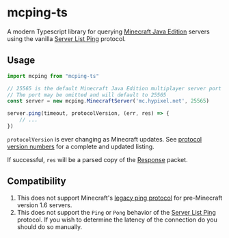 # mcping-ts
A modern Typescript library for querying [Minecraft Java Edition](https://minecraft.net) servers using the vanilla [Server List Ping](https://wiki.vg/Server_List_Ping) protocol.

## Usage
```javascript
import mcping from "mcping-ts"

// 25565 is the default Minecraft Java Edition multiplayer server port
// The port may be omitted and will default to 25565
const server = new mcping.MinecraftServer('mc.hypixel.net', 25565)

server.ping(timeout, protocolVersion, (err, res) => {
	// ...
})
```

`protocolVersion` is ever changing as Minecraft updates. See [protocol version numbers](https://wiki.vg/Protocol_version_numbers) for a complete and updated listing.

If successful, `res` will be a parsed copy of the [Response](https://wiki.vg/Server_List_Ping#Response) packet.

## Compatibility
1. This does not support Minecraft's [legacy ping protocol](https://wiki.vg/Server_List_Ping#1.6) for pre-Minecraft version 1.6 servers.
2. This does not support the ```Ping``` or ```Pong``` behavior of the [Server List Ping](https://wiki.vg/Server_List_Ping) protocol. If you wish to determine the latency of the connection do you should do so manually. 
